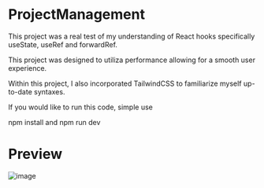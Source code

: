 # ProjectManagement

This project was a real test of my understanding of React hooks specifically useState, useRef and forwardRef. 

This project was designed to utiliza performance allowing for a smooth user experience. 

Within this project, I also incorporated TailwindCSS to familiarize myself up-to-date syntaxes.


If you would like to run this code, simple use

npm install and npm run dev 


# Preview

![image](https://github.com/ZainNasir2561/ProjectManagement/assets/102922448/791b475b-223a-4037-822d-84bf969a30b3)
